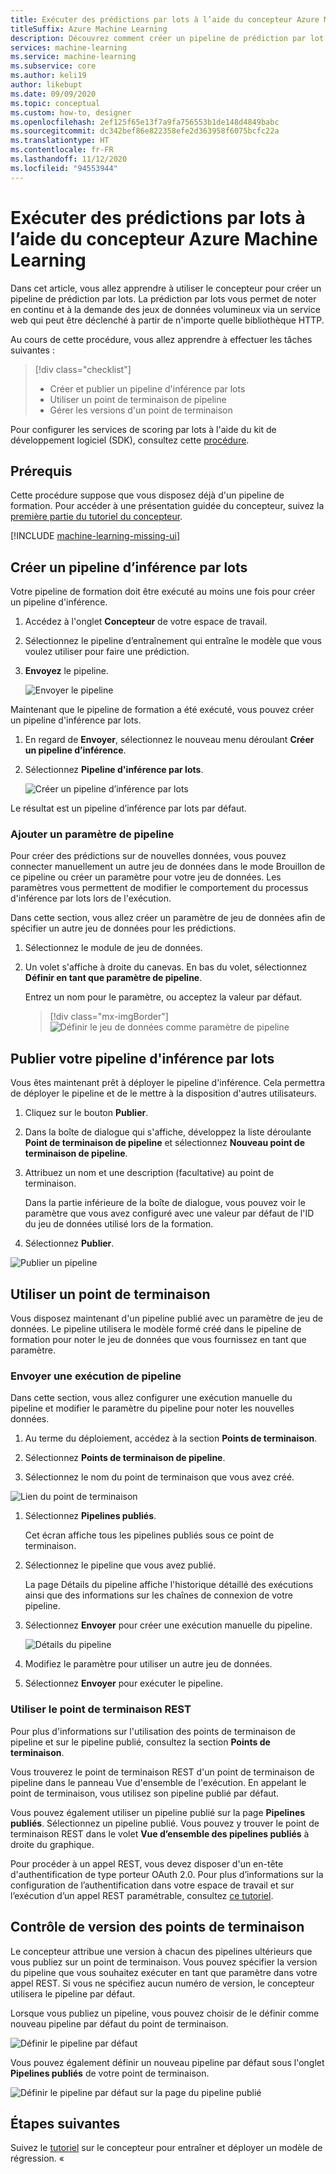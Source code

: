 ```yaml
---
title: Exécuter des prédictions par lots à l’aide du concepteur Azure Machine Learning
titleSuffix: Azure Machine Learning
description: Découvrez comment créer un pipeline de prédiction par lot. Déployez le pipeline en tant que service web paramétrable et déclenchez-le à partir de n’importe quelle bibliothèque HTTP.
services: machine-learning
ms.service: machine-learning
ms.subservice: core
ms.author: keli19
author: likebupt
ms.date: 09/09/2020
ms.topic: conceptual
ms.custom: how-to, designer
ms.openlocfilehash: 2ef125f65e13f7a9fa756553b1de148d4849babc
ms.sourcegitcommit: dc342bef86e822358efe2d363958f6075bcfc22a
ms.translationtype: HT
ms.contentlocale: fr-FR
ms.lasthandoff: 11/12/2020
ms.locfileid: "94553944"
---
```

# <a name="run-batch-predictions-using-azure-machine-learning-designer"></a>Exécuter des prédictions par lots à l’aide du concepteur Azure Machine Learning


Dans cet article, vous allez apprendre à utiliser le concepteur pour créer un pipeline de prédiction par lots. La prédiction par lots vous permet de noter en continu et à la demande des jeux de données volumineux via un service web qui peut être déclenché à partir de n'importe quelle bibliothèque HTTP.

Au cours de cette procédure, vous allez apprendre à effectuer les tâches suivantes :

> [!div class="checklist"]
> * Créer et publier un pipeline d'inférence par lots
> * Utiliser un point de terminaison de pipeline
> * Gérer les versions d'un point de terminaison

Pour configurer les services de scoring par lots à l'aide du kit de développement logiciel (SDK), consultez cette [procédure](./tutorial-pipeline-batch-scoring-classification.md).

## <a name="prerequisites"></a>Prérequis

Cette procédure suppose que vous disposez déjà d'un pipeline de formation. Pour accéder à une présentation guidée du concepteur, suivez la [première partie du tutoriel du concepteur](tutorial-designer-automobile-price-train-score.md). 

[!INCLUDE [machine-learning-missing-ui](../../includes/machine-learning-missing-ui.md)]

## <a name="create-a-batch-inference-pipeline"></a>Créer un pipeline d’inférence par lots

Votre pipeline de formation doit être exécuté au moins une fois pour créer un pipeline d'inférence.

1. Accédez à l'onglet **Concepteur** de votre espace de travail.

1. Sélectionnez le pipeline d’entraînement qui entraîne le modèle que vous voulez utiliser pour faire une prédiction.

1. **Envoyez** le pipeline.

    ![Envoyer le pipeline](./media/how-to-run-batch-predictions-designer/run-training-pipeline.png)

Maintenant que le pipeline de formation a été exécuté, vous pouvez créer un pipeline d'inférence par lots.

1. En regard de **Envoyer**, sélectionnez le nouveau menu déroulant **Créer un pipeline d’inférence**.

1. Sélectionnez **Pipeline d'inférence par lots**.

    ![Créer un pipeline d’inférence par lots](./media/how-to-run-batch-predictions-designer/create-batch-inference.png)
    
Le résultat est un pipeline d’inférence par lots par défaut. 

### <a name="add-a-pipeline-parameter"></a>Ajouter un paramètre de pipeline

Pour créer des prédictions sur de nouvelles données, vous pouvez connecter manuellement un autre jeu de données dans le mode Brouillon de ce pipeline ou créer un paramètre pour votre jeu de données. Les paramètres vous permettent de modifier le comportement du processus d'inférence par lots lors de l'exécution.

Dans cette section, vous allez créer un paramètre de jeu de données afin de spécifier un autre jeu de données pour les prédictions.

1. Sélectionnez le module de jeu de données.

1. Un volet s'affiche à droite du canevas. En bas du volet, sélectionnez **Définir en tant que paramètre de pipeline**.
   
    Entrez un nom pour le paramètre, ou acceptez la valeur par défaut.

    > [!div class="mx-imgBorder"]
    > ![Définir le jeu de données comme paramètre de pipeline](./media/how-to-run-batch-predictions-designer/set-dataset-as-pipeline-parameter.png)

## <a name="publish-your-batch-inference-pipeline"></a>Publier votre pipeline d'inférence par lots

Vous êtes maintenant prêt à déployer le pipeline d'inférence. Cela permettra de déployer le pipeline et de le mettre à la disposition d'autres utilisateurs.

1. Cliquez sur le bouton **Publier**.

1. Dans la boîte de dialogue qui s'affiche, développez la liste déroulante **Point de terminaison de pipeline** et sélectionnez **Nouveau point de terminaison de pipeline**.

1. Attribuez un nom et une description (facultative) au point de terminaison.

    Dans la partie inférieure de la boîte de dialogue, vous pouvez voir le paramètre que vous avez configuré avec une valeur par défaut de l'ID du jeu de données utilisé lors de la formation.

1. Sélectionnez **Publier**.

![Publier un pipeline](./media/how-to-run-batch-predictions-designer/publish-inference-pipeline.png)


## <a name="consume-an-endpoint"></a>Utiliser un point de terminaison

Vous disposez maintenant d'un pipeline publié avec un paramètre de jeu de données. Le pipeline utilisera le modèle formé créé dans le pipeline de formation pour noter le jeu de données que vous fournissez en tant que paramètre.

### <a name="submit-a-pipeline-run"></a>Envoyer une exécution de pipeline 

Dans cette section, vous allez configurer une exécution manuelle du pipeline et modifier le paramètre du pipeline pour noter les nouvelles données. 

1. Au terme du déploiement, accédez à la section **Points de terminaison**.

1. Sélectionnez **Points de terminaison de pipeline**.

1. Sélectionnez le nom du point de terminaison que vous avez créé.

![Lien du point de terminaison](./media/how-to-run-batch-predictions-designer/manage-endpoints.png)

1. Sélectionnez **Pipelines publiés**.

    Cet écran affiche tous les pipelines publiés sous ce point de terminaison.

1. Sélectionnez le pipeline que vous avez publié.

    La page Détails du pipeline affiche l'historique détaillé des exécutions ainsi que des informations sur les chaînes de connexion de votre pipeline. 
    
1. Sélectionnez **Envoyer** pour créer une exécution manuelle du pipeline.

    ![Détails du pipeline](./media/how-to-run-batch-predictions-designer/submit-manual-run.png)
    
1. Modifiez le paramètre pour utiliser un autre jeu de données.
    
1. Sélectionnez **Envoyer** pour exécuter le pipeline.

### <a name="use-the-rest-endpoint"></a>Utiliser le point de terminaison REST

Pour plus d'informations sur l'utilisation des points de terminaison de pipeline et sur le pipeline publié, consultez la section **Points de terminaison**.

Vous trouverez le point de terminaison REST d'un point de terminaison de pipeline dans le panneau Vue d'ensemble de l'exécution. En appelant le point de terminaison, vous utilisez son pipeline publié par défaut.

Vous pouvez également utiliser un pipeline publié sur la page **Pipelines publiés**. Sélectionnez un pipeline publié. Vous pouvez y trouver le point de terminaison REST dans le volet **Vue d’ensemble des pipelines publiés** à droite du graphique. 

Pour procéder à un appel REST, vous devez disposer d'un en-tête d'authentification de type porteur OAuth 2.0. Pour plus d’informations sur la configuration de l’authentification dans votre espace de travail et sur l’exécution d’un appel REST paramétrable, consultez [ce tutoriel](tutorial-pipeline-batch-scoring-classification.md#publish-and-run-from-a-rest-endpoint).

## <a name="versioning-endpoints"></a>Contrôle de version des points de terminaison

Le concepteur attribue une version à chacun des pipelines ultérieurs que vous publiez sur un point de terminaison. Vous pouvez spécifier la version du pipeline que vous souhaitez exécuter en tant que paramètre dans votre appel REST. Si vous ne spécifiez aucun numéro de version, le concepteur utilisera le pipeline par défaut.

Lorsque vous publiez un pipeline, vous pouvez choisir de le définir comme nouveau pipeline par défaut du point de terminaison.

![Définir le pipeline par défaut](./media/how-to-run-batch-predictions-designer/set-default-pipeline.png)

Vous pouvez également définir un nouveau pipeline par défaut sous l'onglet **Pipelines publiés** de votre point de terminaison.

![Définir le pipeline par défaut sur la page du pipeline publié](./media/how-to-run-batch-predictions-designer/set-new-default-pipeline.png)

## <a name="next-steps"></a>Étapes suivantes

Suivez le [tutoriel](tutorial-designer-automobile-price-train-score.md) sur le concepteur pour entraîner et déployer un modèle de régression.
«